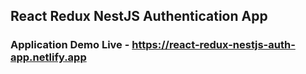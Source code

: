 ## React Redux NestJS Authentication App

### Application Demo Live - https://react-redux-nestjs-auth-app.netlify.app

